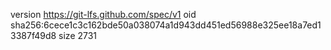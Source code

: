 version https://git-lfs.github.com/spec/v1
oid sha256:6cece1c3c162bde50a038074a1d943dd451ed56988e325ee18a7ed13387f49d8
size 2731
